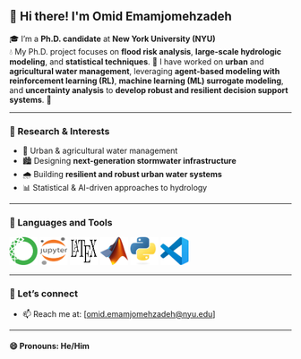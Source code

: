## 👋 Hi there! I'm Omid Emamjomehzadeh 

🎓 I’m a **Ph.D. candidate** at **New York University (NYU)**  
💧 My Ph.D. project focuses on **flood risk analysis**, **large-scale hydrologic modeling**, and **statistical techniques**.
🧰 I have worked on **urban** and **agricultural water management**, leveraging **agent-based modeling with reinforcement learning (RL)**, **machine learning (ML) surrogate modeling**, and **uncertainty analysis** to **develop robust and resilient decision support systems**. 🌊




---

### 🔬 Research & Interests

- 🌊 Urban & agricultural water management
- 🏙️ Designing **next-generation stormwater infrastructure**
- 🌧️ Building **resilient and robust urban water systems**
- 📊 Statistical & AI-driven approaches to hydrology

---
### 🚀  Languages and Tools
<p align="left">
  <img src="Images/anaconda.png" alt="Anaconda" width="50" height="50"/>
  <img src="Images/jupyter.png" alt="Jupyter" width="50" height="50"/>
  <img src="Images/latex.png" alt="LaTeX" width="50" height="50"/>
  <img src="Images/matlab.jpeg" alt="MATLAB" width="50" height="50"/>
  <img src="Images/python.jpeg" alt="Python" width="50" height="50"/>
  <img src="Images/visual studio.jpeg" alt="Visual Studio" width="50" height="50"/>
</p>

---

### 🤝 Let’s connect

- 📫 Reach me at: [omid.emamjomehzadeh@nyu.edu]  

---

#### 😄 Pronouns: He/Him 

<!--
**omidemam/omidemam** is a ✨ _special_ ✨ repository because its `README.md` (this file) appears on your GitHub profile.
